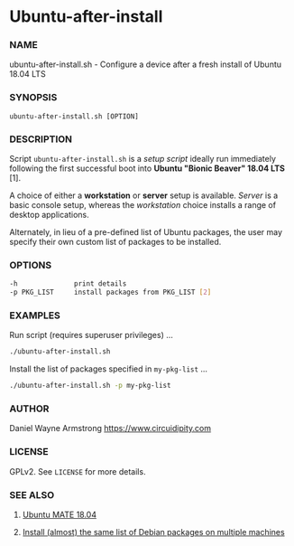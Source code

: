 # Ubuntu-after-install

### NAME

ubuntu-after-install.sh - Configure a device after a fresh install of Ubuntu 18.04 LTS

### SYNOPSIS

`ubuntu-after-install.sh [OPTION]`

### DESCRIPTION

Script `ubuntu-after-install.sh` is a *setup script* ideally run immediately following the first successful boot into **Ubuntu "Bionic Beaver" 18.04 LTS** [1].

A choice of either a **workstation** or **server** setup is available. *Server* is a basic console setup, whereas the *workstation* choice installs a range of desktop applications.

Alternately, in lieu of a pre-defined list of Ubuntu packages, the user may specify their own custom list of packages to be installed.

### OPTIONS

```bash
-h              print details
-p PKG_LIST     install packages from PKG_LIST [2]
```

### EXAMPLES

Run script (requires superuser privileges) ...

```bash
./ubuntu-after-install.sh
```

Install the list of packages specified in `my-pkg-list` ...

```bash
./ubuntu-after-install.sh -p my-pkg-list
```

### AUTHOR

Daniel Wayne Armstrong
https://www.circuidipity.com

### LICENSE

GPLv2. See ``LICENSE`` for more details.

### SEE ALSO

1. [Ubuntu MATE 18.04](https://www.circuidipity.com/ubuntu-mate-1804/)

2. [Install (almost) the same list of Debian packages on multiple machines](https://www.circuidipity.com/debian-package-list/)
